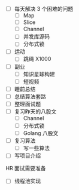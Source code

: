 
- [ ] 每天解决 3 个困难的问题
	- [ ] Map
	- [ ] Slice
	- [ ] Channel
	- [ ] 并发库源码
	- [ ] 分布式锁
- [ ] 运动
	- [ ] 跳绳 X1000
- [ ] 副业
	- [ ] 知识星球构建
	- [ ] 短视频
- [ ] 睡前总结
- [ ] 总结算法套路
- [ ] 整理面试题
- [ ] 复习昨天的八股文
	- [ ] Channel
	- [ ] 分布式锁
	- [ ] Golang 八股文
- [ ] 复习算法
	- [ ] 写一些算法
- [ ] 写项目介绍

HR 面试需要准备

- [ ] 线程池实现
